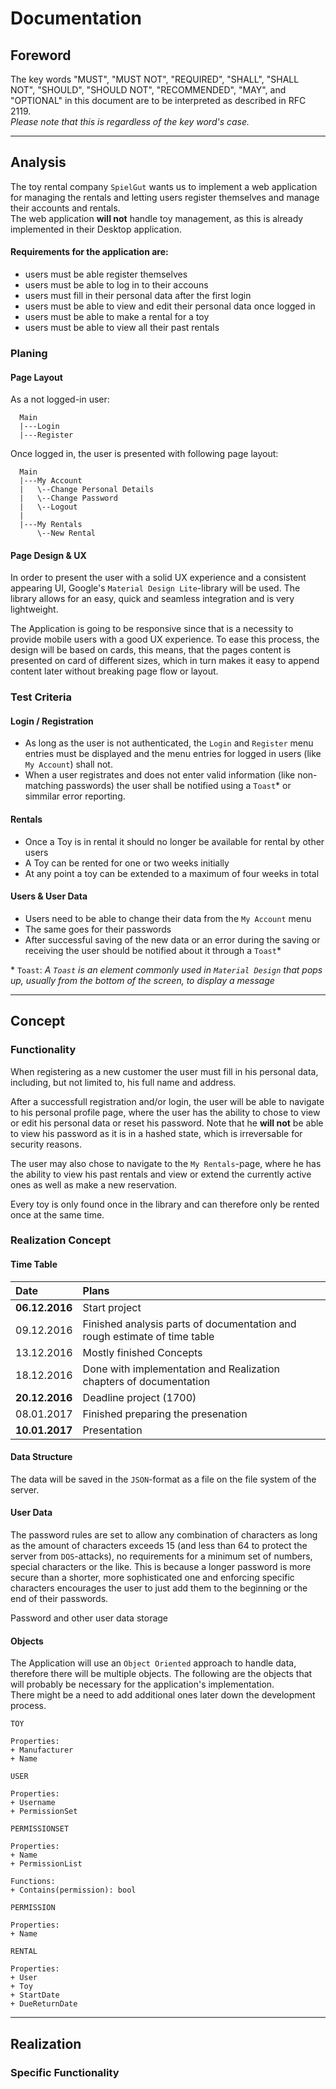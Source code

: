 # Documentation

## Foreword

The key words "MUST", "MUST NOT", "REQUIRED", "SHALL", "SHALL
NOT", "SHOULD", "SHOULD NOT", "RECOMMENDED",  "MAY", and
"OPTIONAL" in this document are to be interpreted as described in
RFC 2119.  
*Please note that this is regardless of the key word's case.*  


******
## Analysis

The toy rental company `SpielGut` wants us to implement a web application for managing
the rentals and letting users register themselves and manage their accounts and rentals.  
The web application **will not** handle toy management, as this is already implemented in their
Desktop application.  

#### Requirements for the application are:
 * users must be able register themselves
 * users must be able to log in to their accouns
 * users must fill in their personal data after the first login
 * users must be able to view and edit their personal data once logged in
 * users must be able to make a rental for a toy
 * users must be able to view all their past rentals


### Planing

#### Page Layout

As a not logged-in user:  

```
  Main
  |---Login
  |---Register
```

Once logged in, the user is presented with following page layout:  

```
  Main
  |---My Account
  |   \--Change Personal Details
  |   \--Change Password
  |   \--Logout
  |
  |---My Rentals
      \--New Rental
```

#### Page Design & UX

In order to present the user with a solid UX experience
and a consistent appearing UI, Google's `Material Design Lite`-library will
be used.
The library allows for an easy, quick and seamless integration and
is very lightweight.  

The Application is going to be responsive since that is a necessity
to provide mobile users with a good UX experience.
To ease this process, the design will be based on cards, this means,
that the pages content is presented on card of different sizes,
which in turn makes it easy to append content later without breaking page flow
or layout.  

### Test Criteria

#### Login / Registration

 * As long as the user is not authenticated, the `Login` and `Register` menu entries must be displayed and the menu entries for logged in users (like `My Account`) shall not.  
 * When a user registrates and does not enter valid information (like non-matching passwords) the user shall be notified using a `Toast`\* or simmilar error reporting.  

#### Rentals

 * Once a Toy is in rental it should no longer be available for rental by other users  
 * A Toy can be rented for one or two weeks initially  
 * At any point a toy can be extended to a maximum of four weeks in total  

#### Users & User Data
 * Users need to be able to change their data from the `My Account` menu
 * The same goes for their passwords  
 * After successful saving of the new data or an error during the saving or receiving the user should be notified about it through a `Toast`\*  

\* `Toast`: *A `Toast` is an element commonly used in `Material Design` that pops up, usually from the bottom of the screen, to display a message*  

******
## Concept

### Functionality

When registering as a new customer the user must fill in his
personal data, including, but not limited to, his full name and address.  

After a successfull registration and/or login, the user will be
able to navigate to his personal profile page, where the user has
the ability to chose to view or edit his personal data or reset
his password.
Note that he **will not** be able to view his password
as it is in a hashed state, which is irreversable for
security reasons.  

The user may also chose to navigate to the `My Rentals`-page,
where he has the ability to view his past rentals and view or extend
the currently active ones as well as make a new reservation.  

Every toy is only found once in the library and
can therefore only be rented once at the same time.  

### Realization Concept

#### Time Table

|Date          |Plans
|:-------------|:----
|**06.12.2016**| Start project
|09.12.2016    | Finished analysis parts of documentation and rough estimate of time table
|13.12.2016    | Mostly finished Concepts
|18.12.2016    | Done with implementation and Realization chapters of documentation
|**20.12.2016**| Deadline project (1700)
|08.01.2017    | Finished preparing the presenation
|**10.01.2017**| Presentation

#### Data Structure

The data will be saved in the `JSON`-format as a file
on the file system of the server.  

#### User Data
<!-- TODO: User handling/registration -->

The password rules are set to allow any combination of characters
as long as the amount of characters exceeds 15 (and less than 64 to protect the server from `DOS`-attacks), no requirements for
a minimum set of numbers, special characters or the like.
This is because a longer password is more secure than a shorter,
more sophisticated one and enforcing specific characters encourages the
user to just add them to the beginning or the end of their passwords.  

Password and other user data storage

#### Objects

The Application will use an `Object Oriented` approach to
handle data, therefore there will be multiple objects.
The following are the objects that will probably be necessary for
the application's implementation.  
There might be a need to add additional ones later down the
development process.  

```
TOY

Properties:
+ Manufacturer
+ Name
```

```
USER

Properties:
+ Username
+ PermissionSet
```

```
PERMISSIONSET

Properties:
+ Name
+ PermissionList

Functions:
+ Contains(permission): bool
```

```
PERMISSION

Properties:
+ Name
```

```
RENTAL

Properties:
+ User
+ Toy
+ StartDate
+ DueReturnDate
```



******
## Realization

<!-- TODO -->

### Specific Functionality

<!-- TODO -->




